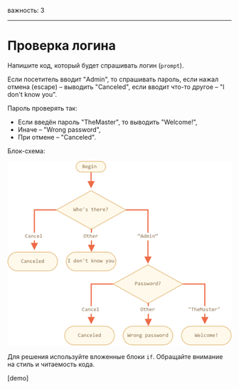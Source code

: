 важность: 3

---

# Проверка логина

Напишите код, который будет спрашивать логин (`prompt`).

Если посетитель вводит "Admin", то спрашивать пароль, если нажал отмена (escape) – выводить "Canceled", если вводит что-то другое – "I don't know you".

Пароль проверять так:

- Если введён пароль "TheMaster", то выводить "Welcome!",
- Иначе – "Wrong password",
- При отмене – "Canceled".

Блок-схема:

![](ifelse_task.png)

Для решения используйте вложенные блоки `if`. Обращайте внимание на стиль и читаемость кода.

[demo]
